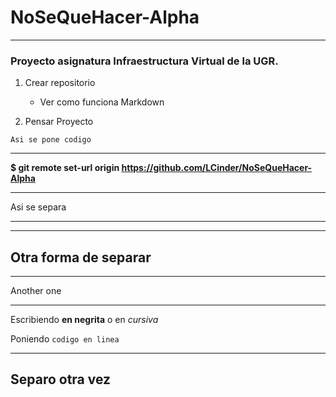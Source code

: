 # NoSeQueHacer-Alpha
---
### Proyecto asignatura Infraestructura Virtual de la UGR.

1. Crear repositorio
    - Ver como funciona Markdown

2. Pensar Proyecto

~~~
Asi se pone codigo
~~~
***
 
**$ git remote set-url origin 
https://github.com/LCinder/NoSeQueHacer-Alpha**

***
Asi se separa
***
---
Otra forma de separar
---

- - -
Another one
- - - 

Escribiendo **en negrita** o en _cursiva_


Poniendo `codigo en linea`

---
Separo otra vez
---
